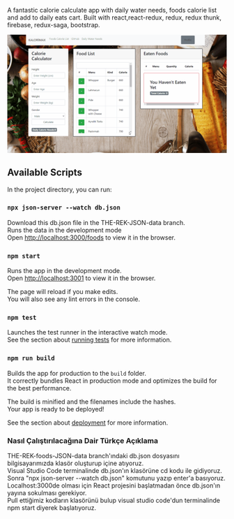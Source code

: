 A fantastic calorie calculate app with daily water needs, foods calorie list and add to daily eats cart. Built with react,react-redux, redux, redux thunk, firebase, redux-saga, bootstrap.


![](KaloriMax.gif)

## Available Scripts

In the project directory, you can run:

### `npx json-server --watch db.json`

Download this db.json file in the THE-REK-JSON-data branch.<br/>
Runs the data in the development mode<br/>
Open [http://localhost:3000/foods](http://localhost:3000/foods) to view it in the browser.

### `npm start`

Runs the app in the development mode.<br />
Open [http://localhost:3001](http://localhost:3001) to view it in the browser.

The page will reload if you make edits.<br />
You will also see any lint errors in the console.

### `npm test`

Launches the test runner in the interactive watch mode.<br />
See the section about [running tests](https://facebook.github.io/create-react-app/docs/running-tests) for more information.

### `npm run build`

Builds the app for production to the `build` folder.<br />
It correctly bundles React in production mode and optimizes the build for the best performance.

The build is minified and the filenames include the hashes.<br />
Your app is ready to be deployed!

See the section about [deployment](https://facebook.github.io/create-react-app/docs/deployment) for more information.

### Nasıl Çalıştırılacağına Dair Türkçe Açıklama
THE-REK-foods-JSON-data branch'ındaki db.json dosyasını bilgisayarımızda klasör oluşturup içine atıyoruz.<br/>
Visual Studio Code terminalinde db.json'ın klasörüne cd kodu ile gidiyoruz. Sonra "npx json-server --watch db.json" komutunu yazıp enter'a basıyoruz.<br/>
Localhost:3000de olması için React projesini başlatmadan önce db.json'ın yayına sokulması gerekiyor.<br/>
Pull ettiğimiz kodların klasörünü bulup visual studio code'dun terminalinde npm start diyerek başlatıyoruz.



